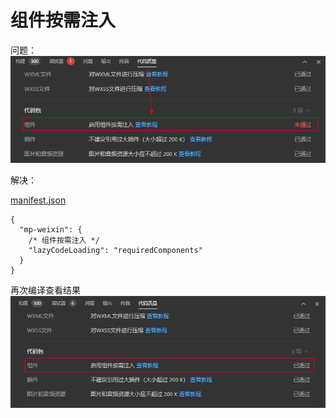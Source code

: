 # 组件按需注入

问题：
![](./images/15-组件按需加载-1693993407667.png)

解决：

[manifest.json](../../src/manifest.json)

```
{
  "mp-weixin": {
    /* 组件按需注入 */
    "lazyCodeLoading": "requiredComponents"
  }
}
```

再次编译查看结果
![](./images/15-组件按需注入-1693993568867.png)
